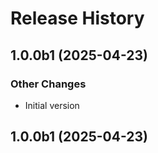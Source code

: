 # Release History

## 1.0.0b1 (2025-04-23)

### Other Changes

  - Initial version

## 1.0.0b1 (2025-04-23)
